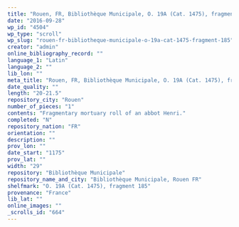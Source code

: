 ```yaml
---
title: "Rouen, FR, Bibliothèque Municipale, O. 19A (Cat. 1475), fragment 185"
date: "2016-09-28"
wp_id: "4504"
wp_type: "scroll"
wp_slug: "rouen-fr-bibliotheque-municipale-o-19a-cat-1475-fragment-185"
creator: "admin"
online_bibliography_record: ""
language_1: "Latin"
language_2: ""
lib_lon: ""
meta_title: "Rouen, FR, Bibliothèque Municipale, O. 19A (Cat. 1475), fragment 185"
date_quality: ""
length: "20-21.5"
repository_city: "Rouen"
number_of_pieces: "1"
contents: "Fragmentary mortuary roll of an abbot Henri."
completed: "N"
repository_nation: "FR"
orientation: ""
description: ""
prov_lon: ""
date_start: "1175"
prov_lat: ""
width: "29"
repository: "Bibliothèque Municipale"
repository_name_and_city: "Bibliothèque Municipale, Rouen FR"
shelfmark: "O. 19A (Cat. 1475), fragment 185"
provenance: "France"
lib_lat: ""
online_images: ""
_scrolls_id: "664"
---
```



